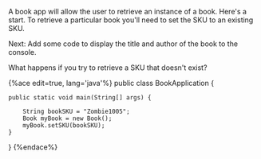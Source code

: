 <!--djw:done-->
A book app will allow the user to retrieve an instance of a book. Here's a start. To retrieve a particular book you'll need to set the SKU to an existing SKU. 

Next: Add some code to display the title and author of the book to the console.

What happens if you try to retrieve a SKU that doesn't exist? 

{%ace edit=true, lang='java'%}
public class BookApplication {

	public static void main(String[] args) {
	
		String bookSKU = "Zombie1005";
		Book myBook = new Book();
		myBook.setSKU(bookSKU);
	}
}
{%endace%}